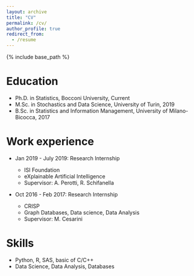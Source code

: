 ```yaml
---
layout: archive
title: "CV"
permalink: /cv/
author_profile: true
redirect_from:
  - /resume
---
```


{% include base_path %}

Education
======
* Ph.D. in Statistics, Bocconi University, Current
* M.Sc. in Stochastics and Data Science, University of Turin, 2019
* B.Sc. in Statistics and Information Management, University of Milano-Bicocca, 2017


Work experience
======
* Jan 2019 - July 2019: Research Internship
  * ISI Foundation
  * eXplainable Artificial Intelligence 
  * Supervisor: A. Perotti, R. Schifanella

* Oct 2016 - Feb 2017: Research Internship
  * CRISP
  * Graph Databases, Data science, Data Analysis
  * Supervisor: M. Cesarini
  
Skills
======
* Python, R, SAS, basic of C/C++
* Data Science, Data Analysis, Databases
